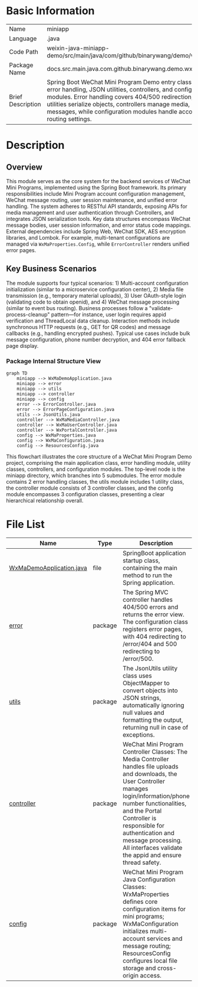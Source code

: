 # Basic Information

|      |      |
|------|------|
| Name | miniapp |
| Language | .java |
| Code Path | weixin-java-miniapp-demo/src/main/java/com/github/binarywang/demo/wx/miniapp |
| Package Name | docs.src.main.java.com.github.binarywang.demo.wx.miniapp |
| Brief Description | Spring Boot WeChat Mini Program Demo entry class, including error handling, JSON utilities, controllers, and configuration modules. Error handling covers 404/500 redirection, JSON utilities serialize objects, controllers manage media, users, and messages, while configuration modules handle account and routing settings. |

# Description

## Overview  
This module serves as the core system for the backend services of WeChat Mini Programs, implemented using the Spring Boot framework. Its primary responsibilities include Mini Program account configuration management, WeChat message routing, user session maintenance, and unified error handling. The system adheres to RESTful API standards, exposing APIs for media management and user authentication through Controllers, and integrates JSON serialization tools. Key data structures encompass WeChat message bodies, user session information, and error status code mappings. External dependencies include Spring Web, WeChat SDK, AES encryption libraries, and Lombok. For example, multi-tenant configurations are managed via `WxMaProperties.Config`, while `ErrorController` renders unified error pages.  

## Key Business Scenarios  
The module supports four typical scenarios: 1) Multi-account configuration initialization (similar to a microservice configuration center), 2) Media file transmission (e.g., temporary material uploads), 3) User OAuth-style login (validating code to obtain openid), and 4) WeChat message processing (similar to event bus routing). Business processes follow a "validate-process-cleanup" pattern—for instance, user login requires appid verification and ThreadLocal data cleanup. Interaction methods include synchronous HTTP requests (e.g., GET for QR codes) and message callbacks (e.g., handling encrypted pushes). Typical use cases include bulk message configuration, phone number decryption, and 404 error fallback page display.


### Package Internal Structure View

```mermaid
graph TD
    miniapp --> WxMaDemoApplication.java
    miniapp --> error
    miniapp --> utils
    miniapp --> controller
    miniapp --> config
    error --> ErrorController.java
    error --> ErrorPageConfiguration.java
    utils --> JsonUtils.java
    controller --> WxMaMediaController.java
    controller --> WxMaUserController.java
    controller --> WxPortalController.java
    config --> WxMaProperties.java
    config --> WxMaConfiguration.java
    config --> ResourcesConfig.java
```

This flowchart illustrates the core structure of a WeChat Mini Program Demo project, comprising the main application class, error handling module, utility classes, controllers, and configuration modules. The top-level node is the miniapp directory, which branches into 5 submodules. The error module contains 2 error handling classes, the utils module includes 1 utility class, the controller module consists of 3 controller classes, and the config module encompasses 3 configuration classes, presenting a clear hierarchical relationship overall.

# File List

| Name   | Type  | Description |
|-------|------|-------------|
| [WxMaDemoApplication.java](WxMaDemoApplication.md) | file | SpringBoot application startup class, containing the main method to run the Spring application. |
| [error](error/_module.md) | package | The Spring MVC controller handles 404/500 errors and returns the error view. The configuration class registers error pages, with 404 redirecting to /error/404 and 500 redirecting to /error/500. |
| [utils](utils/_module.md) | package | The JsonUtils utility class uses ObjectMapper to convert objects into JSON strings, automatically ignoring null values and formatting the output, returning null in case of exceptions. |
| [controller](controller/_module.md) | package | WeChat Mini Program Controller Classes: The Media Controller handles file uploads and downloads, the User Controller manages login/information/phone number functionalities, and the Portal Controller is responsible for authentication and message processing. All interfaces validate the appid and ensure thread safety. |
| [config](config/_module.md) | package | WeChat Mini Program Java Configuration Classes: WxMaProperties defines core configuration items for mini programs; WxMaConfiguration initializes multi-account services and message routing; ResourcesConfig configures local file storage and cross-origin access. |


